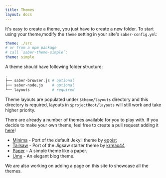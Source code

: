 ```yaml
---
title: Themes
layout: docs
---
```


It's easy to create a theme, you just have to create a new folder. To start using your theme,modify the `theme` setting in your site's `saber-config.yml`:

```yaml
theme: ./src
# or from a npm package
# call `saber-theme-simple`:
theme: simple
```

A theme should have following folder structure:

```bash
.
├── saber-browser.js # optional
├── saber-node.js    # optional
└── layouts          # required
```

Theme layouts are populated under `$theme/layouts` directory and this directory is required, layouts in `$projectRoot/layouts` will still work and take higher priority.

There are already a number of themes available for you to play with. If you decide to make your own theme, feel free to create a pull request adding it [here](https://github.com/egoist/saber/blob/master/website/pages/docs/themes.md)!

- [Minima](https://github.com/egoist/saber-theme-minima) - Port of the default Jekyll theme by [egoist](https://github.com/egoist)
- [Tailsaw](https://github.com/krmax44/saber-theme-tailsaw) - Port of the Jigsaw starter theme by [krmax44](https://github.com/krmax44)
- [Paper](https://github.com/geekplux/blog/tree/master/packages/saber-theme-paper) - A simple theme like a paper.
- [Ume](https://github.com/iCyris/Ume) - An elegant blog theme.

We are also working on adding a page on this site to showcase all the themes.
